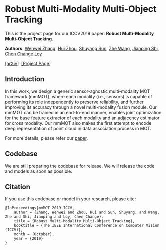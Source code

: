 # Robust Multi-Modality Multi-Object Tracking

This is the project page for our ICCV2019 paper: **Robust Multi-Modality Multi-Object Tracking**.

**Authors**: [Wenwei Zhang](http://zhangwenwei.cn), [Hui Zhou](https://scholar.google.com/citations?user=i35tdbMAAAAJ&hl=zh-CN), [Shuyang Sun](https://kevin-ssy.github.io/), [Zhe Wang](https://wang-zhe.me/), [Jianping Shi](http://shijianping.me/), [Chen Change Loy](http://personal.ie.cuhk.edu.hk/~ccloy/)

[[arXiv]](https://arxiv.org/abs/1909.03850)&nbsp;  [[Project Page]](#)&nbsp;

## Introduction

In this work, we design a generic sensor-agnostic multi-modality MOT framework (mmMOT), where each modality (i.e., sensors) is capable of performing its role independently to preserve reliability, and further improving its accuracy through a novel multi-modality fusion module. Our mmMOT can be trained in an end-to-end manner, enables joint optimization for the base feature extractor of each modality and an adjacency estimator for cross modality. Our mmMOT also makes the first attempt to encode deep representation of point cloud in data association process in MOT. 

For more details, please refer our [paper](https://arxiv.org/abs/1909.03850).

## Codebase

We are still preparing the codebase for release. We will release the code and models as soon as possible.


## Citation

If you use this codebase or model in your research, please cite:
```
@InProceedings{mmMOT_2019_ICCV,
    author = {Zhang, Wenwei and Zhou, Hui and Sun, Shuyang, and Wang, Zhe and Shi, Jianping and Loy, Chen Change},
    title = {Robust Multi-Modality Multi-Object Tracking},
    booktitle = {The IEEE International Conference on Computer Vision (ICCV)},
    month = {October},
    year = {2019}
}
```

